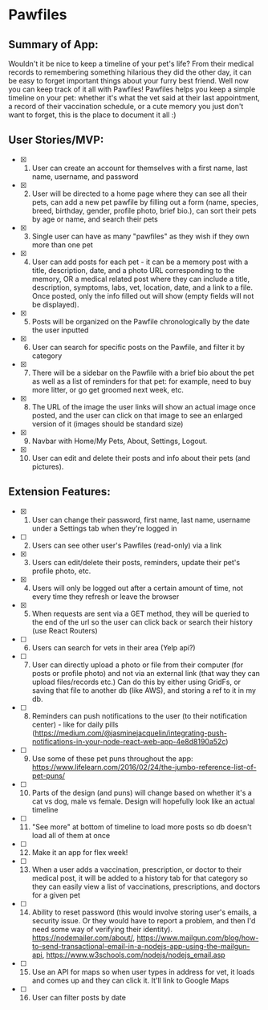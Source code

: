 
# Pawfiles

## Summary of App:
Wouldn't it be nice to keep a timeline of your pet's life?
From their medical records to remembering something hilarious they did
the other day, it can be easy to forget important things about your
furry best friend. Well now you can keep track of it all with
Pawfiles! Pawfiles helps you keep a simple timeline on your pet:
whether it's what the vet said at their last appointment, a record of
their vaccination schedule, or a cute memory you just don't want to
forget, this is the place to document it all :)

## User Stories/MVP: 
- [x] 1. User can create an account for themselves with a first name, last name, username, and password
- [x] 2. User will be directed to a home page where they can see all their pets, can add a new pet pawfile by filling out a form (name, species, breed, birthday, gender, profile photo, brief bio.), can sort their pets by age or name, and search their pets
- [x] 3. Single user can have as many "pawfiles" as they wish if they own more than one pet
- [x] 4. User can add posts for each pet - it can be a memory post with a title, description, date, and a photo URL corresponding to the memory, OR a medical related post where they can include a title, description, symptoms, labs, vet, location, date, and a link to a file. Once posted, only the info filled out will show (empty fields will not be displayed).
- [x] 5. Posts will be organized on the Pawfile chronologically by the date the user inputted
- [x] 6. User can search for specific posts on the Pawfile, and filter it by category
- [x] 7. There will be a sidebar on the Pawfile with a brief bio about the pet as well as a list of reminders for that pet: for
example, need to buy more litter, or go get groomed next week, etc.
- [x] 8. The URL of the image the user links will show an actual image once posted, and the user can click on that image to see an enlarged version of it (images should be standard size) 
- [x] 9. Navbar with Home/My Pets, About, Settings, Logout.
- [x] 10. User can edit and delete their posts and info about their pets (and pictures). 

## Extension Features: 
- [x] 1. User can change their password, first name, last name, username under a Settings tab when they're logged in
- [ ] 2. Users can see other user's Pawfiles (read-only) via a link
- [x] 3. Users can edit/delete their posts, reminders, update their pet's profile photo, etc.
- [x] 4. Users will only be logged out after a certain amount of time, not every time they refresh or leave the browser
- [x] 5. When requests are sent via a GET method, they will be queried to the end of the url so the user can click back or search their history (use React Routers) 
- [ ] 6. Users can search for vets in their area (Yelp api?) 
- [ ] 7. User can directly upload a photo or file from their computer (for posts or profile photo) and not via an external link (that way they can upload files/records etc.) Can do this by either using GridFs, or saving that file to another db (like AWS), and storing a ref to it in my db. 
- [ ] 8. Reminders can push notifications to the user (to their notification center) - like for daily pills (https://medium.com/@jasminejacquelin/integrating-push-notifications-in-your-node-react-web-app-4e8d8190a52c)
- [ ] 9. Use some of these pet puns throughout the app: https://www.lifelearn.com/2016/02/24/the-jumbo-reference-list-of-pet-puns/
- [ ] 10. Parts of the design (and puns) will change based on whether it's a cat vs dog, male vs female. Design will hopefully look like an actual timeline
- [ ] 11. "See more" at bottom of timeline to load more posts so db doesn't load all of them at once
- [ ] 12. Make it an app for flex week!
- [ ] 13. When a user adds a vaccination, prescription, or doctor to their medical post, it will be added to a history tab for that category so they can easily view a list of vaccinations, prescriptions, and doctors for a given pet
- [ ] 14. Ability to reset password (this would involve storing user's emails, a security issue. Or they would have to report a problem, and then I'd need some way of verifying their identity). https://nodemailer.com/about/, https://www.mailgun.com/blog/how-to-send-transactional-email-in-a-nodejs-app-using-the-mailgun-api, https://www.w3schools.com/nodejs/nodejs_email.asp
- [ ] 15. Use an API for maps so when user types in address for vet, it loads and comes up and they can click it. It'll link to Google Maps 
- [ ] 16. User can filter posts by date
